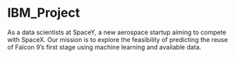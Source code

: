# IBM_Project
As a data scientists at SpaceY, a new aerospace startup aiming to compete with SpaceX. Our mission is to explore the feasibility of predicting the reuse of Falcon 9’s first stage using machine learning and available data. 
